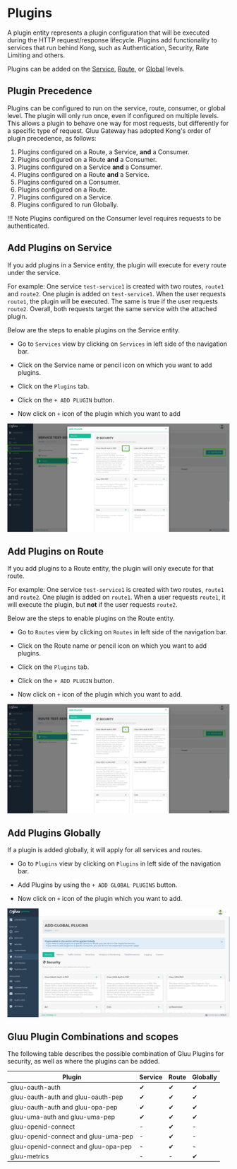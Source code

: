 # Plugins

A plugin entity represents a plugin configuration that will be executed during the HTTP request/response lifecycle. Plugins add functionality to services that run behind Kong, such as Authentication, Security, Rate Limiting and others.

Plugins can be added on the [Service](#add-plugins-on-service), [Route](#add-plugins-on-route), or [Global](#add-plugins-globally) levels.

## Plugin Precedence

Plugins can be configured to run on the service, route, consumer, or global level. The plugin will only run once, even if configured on multiple levels. This allows a plugin to behave one way for most requests, but differently for a specific type of request. Gluu Gateway has adopted Kong's order of plugin precedence, as follows:

1. Plugins configured on a Route, a Service, **and** a Consumer.
1. Plugins configured on a Route **and** a Consumer.
1. Plugins configured on a Service **and** a Consumer.
1. Plugins configured on a Route **and** a Service.
1. Plugins configured on a Consumer.
1. Plugins configured on a Route.
1. Plugins configured on a Service.
1. Plugins configured to run Globally.

!!! Note
    Plugins configured on the Consumer level requires requests to be authenticated. 

## Add Plugins on Service

If you add plugins in a Service entity, the plugin will execute for every route under the service.

For example: One service `test-service1` is created with two routes, `route1` and `route2`. One plugin is added on `test-service1`. When the user requests `route1`, the plugin will be executed. The same is true if the user requests `route2`. Overall, both requests target the same service with the attached plugin.

Below are the steps to enable plugins on the Service entity.

- Go to `Services` view by clicking on `Services` in left side of the navigation bar.

- Click on the Service name or pencil icon on which you want to add plugins.

- Click on the `Plugins` tab.

- Click on the `+ ADD PLUGIN` button.

- Now click on `+` icon of the plugin which you want to add

[![6_plugins](../img/add-plugins-on-service.png)](../img/add-plugins-on-service.png)

## Add Plugins on Route

If you add plugins to a Route entity, the plugin will only execute for that route.

For example: One service `test-service1` is created with two routes, `route1` and `route2`. One plugin is added on `route1`. When a user requests `route1`, it will execute the plugin, but **not** if the user requests `route2`.

Below are the steps to enable plugins on the Route entity.

- Go to `Routes` view by clicking on `Routes` in left side of the navigation bar.

- Click on the Route name or pencil icon on which you want to add plugins.

- Click on the `Plugins` tab.

- Click on the `+ ADD PLUGIN` button.

- Now click on `+` icon of the plugin which you want to add.

[![6_plugins](../img/add-plugins-on-route.png)](../img/add-plugins-on-route.png)

## Add Plugins Globally

If a plugin is added globally, it will apply for all services and routes.

- Go to `Plugins` view by clicking on `Plugins` in left side of the navigation bar.

- Add Plugins by using the `+ ADD GLOBAL PLUGINS` button.

- Now click on `+` icon of the plugin which you want to add.

[![6_plugins_add](../img/6_plugins_add.png)](../img/6_plugins_add.png)

## Gluu Plugin Combinations and scopes

The following table describes the possible combination of Gluu Plugins for security, as well as where the plugins can be added.

| Plugin | Service | Route | Globally |
|--------|---------|-------|----------|
|gluu-oauth-auth| ✔ | ✔ | ✔ |
|gluu-oauth-auth and gluu-oauth-pep| ✔ | ✔ | ✔ |
|gluu-oauth-auth and gluu-opa-pep| ✔ | ✔ | ✔ |
|gluu-uma-auth and gluu-uma-pep| ✔ | ✔ | ✔ |
|gluu-openid-connect|-|✔|-|
|gluu-openid-connect and gluu-uma-pep|-|✔|-|
|gluu-openid-connect and gluu-opa-pep|-|✔|-|
|gluu-metrics|-|-|✔|
